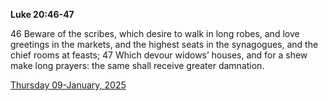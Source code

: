 **Luke 20:46-47**

46 Beware of the scribes, which desire to walk in long robes, and love greetings in the markets, and the highest seats in the synagogues, and the chief rooms at feasts; 47 Which devour widows’ houses, and for a shew make long prayers: the same shall receive greater damnation. 

[Thursday 09-January, 2025](https://getbible.life/kjv/Luke/20/46-47)
